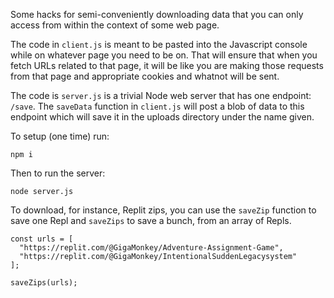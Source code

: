 Some hacks for semi-conveniently downloading data that you can only access from
within the context of some web page.

The code in `client.js` is meant to be pasted into the Javascript console while
on whatever page you need to be on. That will ensure that when you fetch URLs
related to that page, it will be like you are making those requests from that
page and appropriate cookies and whatnot will be sent.

The code is `server.js` is a trivial Node web server that has one endpoint:
`/save`. The `saveData` function in `client.js` will post a blob of data to this
endpoint which will save it in the uploads directory under the name given.

To setup (one time) run:

```
npm i
```

Then to run the server:

```
node server.js
```

To download, for instance, Replit zips, you can use the `saveZip` function to
save one Repl and `saveZips` to save a bunch, from an array of Repls.

```
const urls = [
  "https://replit.com/@GigaMonkey/Adventure-Assignment-Game",
  "https://replit.com/@GigaMonkey/IntentionalSuddenLegacysystem"
];

saveZips(urls);
```
